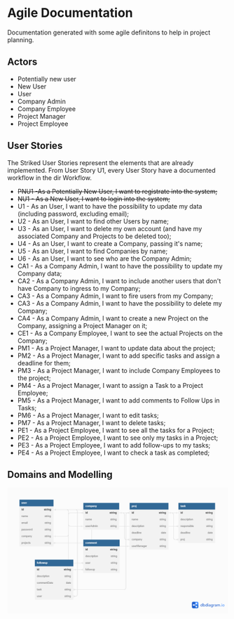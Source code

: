 # Agile Documentation

Documentation generated with some agile definitons to help in project planning.

## Actors

- Potentially new user
- New User
- User
- Company Admin
- Company Employee
- Project Manager
- Project Employee

## User Stories

The Striked User Stories represent the elements that are already implemented. From User Story U1, every User Story have a documented workflow in the dir Workflow.

- <s>PNU1 -As a Potentially New User, I want to registrate into the system;</s>
- <s>NU1 - As a New User, I want to login into the system;</s>
- U1 - As an User, I want to have the possibility to update my data (including password, excluding email);
- U2 - As an User, I want to find other Users by name;
- U3 - As an User, I want to delete my own account (and have my associated Company and Projects to be deleted too);
- U4 - As an User, I want to create a Company, passing it's name;
- U5 - As an User, I want to find Companies by name;
- U6 - As an User, I want to see who are the Company Admin;
- CA1 - As a Company Admin, I want to have the possibility to update my Company data;
- CA2 - As a Company Admin, I want to include another users that don't have Company to ingress to my Company;
- CA3 - As a Company Admin, I want to fire users from my Company;
- CA3 - As a Company Admin, I want to have the possibility to delete my Company;
- CA4 - As a Company Admin, I want to create a new Project on the Company, assigning a Project Manager on it;
- CE1 - As a Company Employee, I want to see the actual Projects on the Company;
- PM1 - As a Project Manager, I want to update data about the project;
- PM2 - As a Project Manager, I want to add specific tasks and assign a deadline for them;
- PM3 - As a Project Manager, I want to include Company Employees to the project;
- PM4 - As a Project Manager, I want to assign a Task to a Project Employee;
- PM5 - As a Project Manager, I want to add comments to Follow Ups in Tasks;
- PM6 - As a Project Manager, I want to edit tasks;
- PM7 - As a Project Manager, I want to delete tasks;
- PE1 - As a Project Employee, I want to see all the tasks for a Project;
- PE2 - As a Project Employee, I want to see only my tasks in a Project;
- PE3 - As a Project Employee, I want to add follow-ups to my tasks;
- PE4 - As a Project Employee, I want to check a task as completed;

## Domains and Modelling

![Domains and Modelling](./modelling.png)
